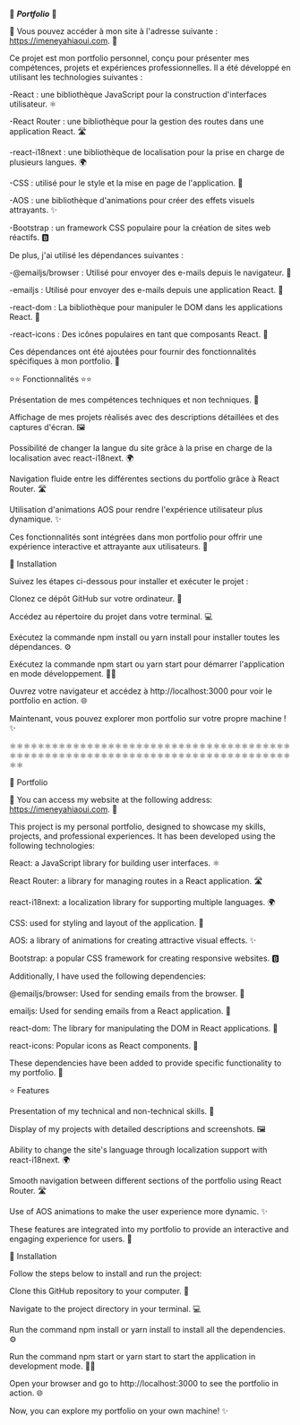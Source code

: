 🌟 ***Portfolio*** 🌟


🎊 Vous pouvez accéder à mon site à l'adresse suivante : https://imeneyahiaoui.com. 🎊

Ce projet est mon portfolio personnel, conçu pour présenter mes compétences, projets et expériences professionnelles. Il a été développé en utilisant les technologies suivantes :

-React : une bibliothèque JavaScript pour la construction d'interfaces utilisateur. ⚛️

-React Router : une bibliothèque pour la gestion des routes dans une application React. 🛣️

-react-i18next : une bibliothèque de localisation pour la prise en charge de plusieurs langues. 🌍

-CSS : utilisé pour le style et la mise en page de l'application. 🎨

-AOS : une bibliothèque d'animations pour créer des effets visuels attrayants. ✨

-Bootstrap : un framework CSS populaire pour la création de sites web réactifs. 🅱️

De plus, j'ai utilisé les dépendances suivantes :

-@emailjs/browser : Utilisé pour envoyer des e-mails depuis le navigateur. 📧

-emailjs : Utilisé pour envoyer des e-mails depuis une application React. 📧

-react-dom : La bibliothèque pour manipuler le DOM dans les applications React. 🏢

-react-icons : Des icônes populaires en tant que composants React. 🔣

Ces dépendances ont été ajoutées pour fournir des fonctionnalités spécifiques à mon portfolio. 🚀


⭐⭐ Fonctionnalités ⭐⭐


Présentation de mes compétences techniques et non techniques. 🚀

Affichage de mes projets réalisés avec des descriptions détaillées et des captures d'écran. 🖼️

Possibilité de changer la langue du site grâce à la prise en charge de la localisation avec react-i18next. 🌍

Navigation fluide entre les différentes sections du portfolio grâce à React Router. 🛣️

Utilisation d'animations AOS pour rendre l'expérience utilisateur plus dynamique. ✨

Ces fonctionnalités sont intégrées dans mon portfolio pour offrir une expérience interactive et attrayante aux utilisateurs. 💼

🚀 Installation

Suivez les étapes ci-dessous pour installer et exécuter le projet :

Clonez ce dépôt GitHub sur votre ordinateur. 📂

Accédez au répertoire du projet dans votre terminal. 💻

Exécutez la commande npm install ou yarn install pour installer toutes les dépendances. ⚙️

Exécutez la commande npm start ou yarn start pour démarrer l'application en mode développement. 🏃‍♂️

Ouvrez votre navigateur et accédez à http://localhost:3000 pour voir le portfolio en action. 🌐

Maintenant, vous pouvez explorer mon portfolio sur votre propre machine ! ✨



⚛️⚛️⚛️⚛️⚛️⚛️⚛️⚛️⚛️⚛️⚛️⚛️⚛️⚛️⚛️⚛️⚛️⚛️⚛️⚛️⚛️⚛️⚛️⚛️⚛️⚛️⚛️⚛️⚛️⚛️⚛️⚛️⚛️⚛️⚛️⚛️⚛️⚛️⚛️⚛️⚛️⚛️⚛️⚛️⚛️⚛️⚛️⚛️⚛️⚛️⚛️⚛️⚛️⚛️⚛️⚛️⚛️⚛️⚛️⚛️⚛️⚛️⚛️⚛️⚛️⚛️⚛️⚛️⚛️⚛️⚛️⚛️⚛️⚛️⚛️⚛️⚛️⚛️⚛️⚛️⚛️⚛️

🌟 Portfolio

🎊 You can access my website at the following address: https://imeneyahiaoui.com. 🎊


This project is my personal portfolio, designed to showcase my skills, projects, and professional experiences. It has been developed using the following technologies:

React: a JavaScript library for building user interfaces. ⚛️

React Router: a library for managing routes in a React application. 🛣️

react-i18next: a localization library for supporting multiple languages. 🌍

CSS: used for styling and layout of the application. 🎨

AOS: a library of animations for creating attractive visual effects. ✨

Bootstrap: a popular CSS framework for creating responsive websites. 🅱️

Additionally, I have used the following dependencies:

@emailjs/browser: Used for sending emails from the browser. 📧

emailjs: Used for sending emails from a React application. 📧

react-dom: The library for manipulating the DOM in React applications. 🏢

react-icons: Popular icons as React components. 🔣

These dependencies have been added to provide specific functionality to my portfolio. 🚀

⭐ Features

Presentation of my technical and non-technical skills. 🚀

Display of my projects with detailed descriptions and screenshots. 🖼️

Ability to change the site's language through localization support with react-i18next. 🌍

Smooth navigation between different sections of the portfolio using React Router. 🛣️

Use of AOS animations to make the user experience more dynamic. ✨

These features are integrated into my portfolio to provide an interactive and engaging experience for users. 💼

🚀 Installation

Follow the steps below to install and run the project:

Clone this GitHub repository to your computer. 📂

Navigate to the project directory in your terminal. 💻

Run the command npm install or yarn install to install all the dependencies. ⚙️

Run the command npm start or yarn start to start the application in development mode. 🏃‍♂️

Open your browser and go to http://localhost:3000 to see the portfolio in action. 🌐

Now, you can explore my portfolio on your own machine! ✨

